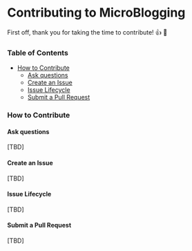 # Contributing to MicroBlogging

First off, thank you for taking the time to contribute! :+1: :tada: 

### Table of Contents

* [How to Contribute](#how-to-contribute)
  * [Ask questions](#ask-questions)
  * [Create an Issue](#create-an-issue)
  * [Issue Lifecycle](#issue-lifecycle)
  * [Submit a Pull Request](#submit-a-pull-request)

### How to Contribute

#### Ask questions

[TBD]

#### Create an Issue

[TBD]

#### Issue Lifecycle

[TBD]

#### Submit a Pull Request

[TBD]

